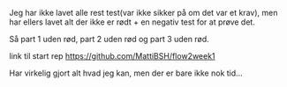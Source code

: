 Jeg har ikke lavet alle rest test(var ikke sikker på om det var et krav), men har ellers lavet alt der ikke er rødt + en negativ test for at prøve det.

Så part 1 uden rød, part 2 uden rød og part 3 uden rød.


link til start rep
https://github.com/MattiBSH/flow2week1


Har virkelig gjort alt hvad jeg kan, men der er bare ikke nok tid...
